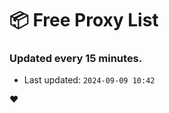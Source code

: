 # :package: Free Proxy List
### Updated every 15 minutes.

- Last updated: `2024-09-09 10:42`

:heart:

